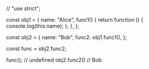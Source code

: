 // "use strict";

const obj1 = {
    name: "Alice",
    func1() {
        return function () {
            console.log(this.name);
        };
    },
};

const obj2 = {
    name: "Bob",
    func2: obj1.func1(),
};

const func = obj2.func2;

func(); // undefined
obj2.func2() // Bob
